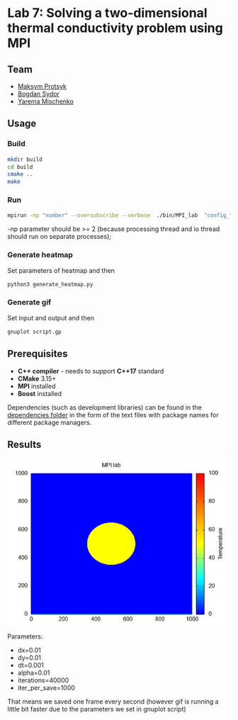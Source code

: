 # Lab 7: Solving a two-dimensional thermal conductivity problem using MPI

## Team

 - [Maksym Protsyk](https://github.com/maksprotsyk)
 - [Bogdan Sydor](https://github.com/sydorbogdan)
 - [Yarema Mischenko](https://github.com/RavenbornJB)

## Usage

### Build
```bash
mkdir build
cd build
cmake ..
make
```

### Run
```bash
mpirun -np "number" --oversubscribe --verbose  ./bin/MPI_lab  "config_filename"
```

-np parameter should be >= 2 (because processing thread and io thread should run on separate processes);


### Generate heatmap
Set parameters of heatmap and then
```bash
python3 generate_heatmap.py
```

### Generate gif
Set input and output and then
```bash
gnuplot script.gp
```



## Prerequisites

 - **C++ compiler** - needs to support **C++17** standard
 - **CMake** 3.15+
 - **MPI** installed
 - **Boost** installed
 
Dependencies (such as development libraries) can be found in the [dependencies folder](./dependencies) in the form of the text files with package names for different package managers.


## Results 
![Example gif](./data/test.gif)

Parameters:
 - dx=0.01
 - dy=0.01
 - dt=0.001
 - alpha=0.01
 - iterations=40000
 - iter_per_save=1000

That means we saved one frame every second (however gif is running a little bit faster
due to the parameters we set in gnuplot script)